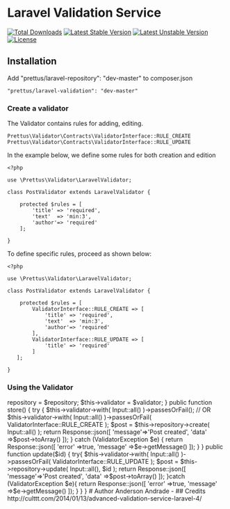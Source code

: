 # Laravel Validation Service

[![Total Downloads](https://poser.pugx.org/prettus/laravel-validation/downloads.svg)](https://packagist.org/packages/prettus/laravel-validation)
[![Latest Stable Version](https://poser.pugx.org/prettus/laravel-validation/v/stable.svg)](https://packagist.org/packages/prettus/laravel-validation)
[![Latest Unstable Version](https://poser.pugx.org/prettus/laravel-validation/v/unstable.svg)](https://packagist.org/packages/prettus/laravel-validation)
[![License](https://poser.pugx.org/prettus/laravel-validation/license.svg)](https://packagist.org/packages/prettus/laravel-validation)

## Installation

Add "prettus/laravel-repository": "dev-master" to composer.json
 
    "prettus/laravel-validation": "dev-master"
    
### Create a validator

The Validator contains rules for adding, editing.

    Prettus\Validator\Contracts\ValidatorInterface::RULE_CREATE
    Prettus\Validator\Contracts\ValidatorInterface::RULE_UPDATE
    
In the example below, we define some rules for both creation and edition

    <?php
    
    use \Prettus\Validator\LaravelValidator;
    
    class PostValidator extends LaravelValidator {
    
        protected $rules = [
            'title' => 'required',
            'text'  => 'min:3',
            'author'=> 'required'
        ];
    
    }

To define specific rules, proceed as shown below:

    <?php
    
    use \Prettus\Validator\LaravelValidator;
    
    class PostValidator extends LaravelValidator {
    
        protected $rules = [
            ValidatorInterface::RULE_CREATE => [
                'title' => 'required',
                'text'  => 'min:3',
                'author'=> 'required'
            ],
            ValidatorInterface::RULE_UPDATE => [
                'title' => 'required'
            ]
       ];
    
    }
    
### Using the Validator

<?php
    
    use \Prettus\Validator\Exceptions\ValidatorException;
    
    class PostsController extends BaseController {
    
        /**
         * @var PostRepository
         */
        protected $repository;
        
        /**
         * @var PostValidator
         */
        protected $validator;
    
        public function __construct(PostRepository $repository, PostValidator $validator){
            $this->repository = $repository;
            $this->validator  = $validator;
        }
       
        public function store()
        {
    
            try {
    
                $this->validator->with( Input::all() )->passesOrFail();
                
                // OR $this->validator->with( Input::all() )->passesOrFail( ValidatorInterface::RULE_CREATE );
    
                $post = $this->repository->create( Input::all() );
    
                return Response::json([
                    'message'=>'Post created',
                    'data'   =>$post->toArray()
                ]);
    
            } catch (ValidatorException $e) {
    
                return Response::json([
                    'error'   =>true,
                    'message' =>$e->getMessage()
                ]);
    
            }
        }
    
        public function update($id)
        {
    
            try{
                
                $this->validator->with( Input::all() )->passesOrFail( ValidatorInterface::RULE_UPDATE );
                
                $post = $this->repository->update( Input::all(), $id );
    
                return Response::json([
                    'message'=>'Post created',
                    'data'   =>$post->toArray()
                ]);
    
            }catch (ValidatorException $e){
    
                return Response::json([
                    'error'   =>true,
                    'message' =>$e->getMessage()
                ]);
    
            }
    
        }
    }
    

# Author

Anderson Andrade - <contato@andersonandra.de>

## Credits

http://culttt.com/2014/01/13/advanced-validation-service-laravel-4/
